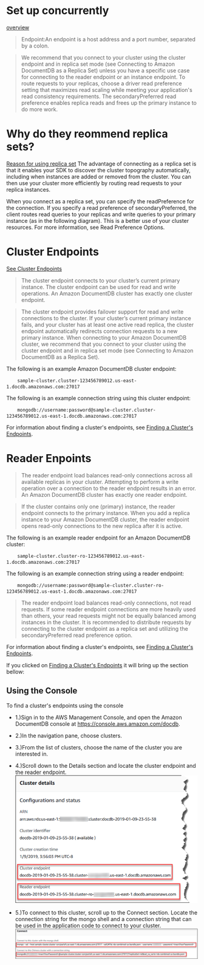 <!-- ![set up](./server/readMeImages/route-with-param-individ-user.png?raw=true) -->

# Set up concurrently

[overview](https://docs.aws.amazon.com/documentdb/latest/developerguide/how-it-works.html#how-it-works.endpoints)

> Endpoint:An endpoint is a host address and a port number, separated by a colon.

> We recommend that you connect to your cluster using the cluster endpoint and in replica set mode (see Connecting to Amazon DocumentDB as a Replica Set) unless you have a specific use case for connecting to the reader endpoint or an instance endpoint. To route requests to your replicas, choose a driver read preference setting that maximizes read scaling while meeting your application's read consistency requirements. The secondaryPreferred read preference enables replica reads and frees up the primary instance to do more work.

# Why do they reommend replica sets?

[Reason for using replica set](https://docs.aws.amazon.com/documentdb/latest/developerguide/connect-to-replica-set.html)
The advantage of connecting as a replica set is that it enables your SDK to discover the cluster topography automatically, including when instances are added or removed from the cluster. You can then use your cluster more efficiently by routing read requests to your replica instances.

When you connect as a replica set, you can specify the readPreference for the connection. If you specify a read preference of secondaryPreferred, the client routes read queries to your replicas and write queries to your primary instance (as in the following diagram). This is a better use of your cluster resources. For more information, see Read Preference Options.

# Cluster Endpoints

[See Cluster Endpoints](https://docs.aws.amazon.com/documentdb/latest/developerguide/how-it-works.html#how-it-works.endpoints)

> The cluster endpoint connects to your cluster’s current primary instance. The cluster endpoint can be used for read and write operations. An Amazon DocumentDB cluster has exactly one cluster endpoint.

> The cluster endpoint provides failover support for read and write connections to the cluster. If your cluster’s current primary instance fails, and your cluster has at least one active read replica, the cluster endpoint automatically redirects connection requests to a new primary instance. When connecting to your Amazon DocumentDB cluster, we recommend that you connect to your cluster using the cluster endpoint and in replica set mode (see Connecting to Amazon DocumentDB as a Replica Set).

The following is an example Amazon DocumentDB cluster endpoint:

        sample-cluster.cluster-123456789012.us-east-1.docdb.amazonaws.com:27017

The following is an example connection string using this cluster endpoint:

        mongodb://username:password@sample-cluster.cluster-123456789012.us-east-1.docdb.amazonaws.com:27017

For information about finding a cluster's endpoints, see [Finding a Cluster's Endpoints](https://docs.aws.amazon.com/documentdb/latest/developerguide/db-cluster-endpoints-find.html).

# Reader Enpoints

> The reader endpoint load balances read-only connections across all available replicas in your cluster. Attempting to perform a write operation over a connection to the reader endpoint results in an error. An Amazon DocumentDB cluster has exactly one reader endpoint.

> If the cluster contains only one (primary) instance, the reader endpoint connects to the primary instance. When you add a replica instance to your Amazon DocumentDB cluster, the reader endpoint opens read-only connections to the new replica after it is active.

The following is an example reader endpoint for an Amazon DocumentDB cluster:

        sample-cluster.cluster-ro-123456789012.us-east-1.docdb.amazonaws.com:27017

The following is an example connection string using a reader endpoint:

        mongodb://username:password@sample-cluster.cluster-ro-123456789012.us-east-1.docdb.amazonaws.com:27017

> The reader endpoint load balances read-only connections, not read requests. If some reader endpoint connections are more heavily used than others, your read requests might not be equally balanced among instances in the cluster. It is recommended to distribute requests by connecting to the cluster endpoint as a replica set and utilizing the secondaryPreferred read preference option.

For information about finding a cluster's endpoints, see [Finding a Cluster's Endpoints](https://docs.aws.amazon.com/documentdb/latest/developerguide/db-cluster-endpoints-find.html).

If you clicked on [Finding a Cluster's Endpoints](https://docs.aws.amazon.com/documentdb/latest/developerguide/db-cluster-endpoints-find.html) it will bring up the section bellow:

## Using the Console

To find a cluster's endpoints using the console

- 1.)Sign in to the AWS Management Console, and open the Amazon DocumentDB console at https://console.aws.amazon.com/docdb.

- 2.)In the navigation pane, choose clusters.

- 3.)From the list of clusters, choose the name of the cluster you are interested in.

- 4.)Scroll down to the Details section and locate the cluster endpoint and the reader endpoint.
  ![set up](./server/readMeImages/db-cluster-endpoints.png?raw=true)

- 5.)To connect to this cluster, scroll up to the Connect section. Locate the connection string for the mongo shell and a connection string that can be used in the application code to connect to your cluster.
  ![set up](./server/readMeImages/cluster-connection-strings.png?raw=true)
